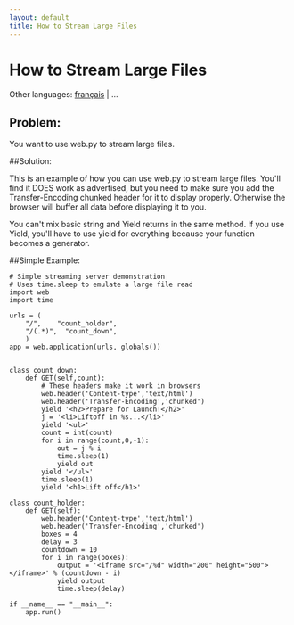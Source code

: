 ```yaml
---
layout: default
title: How to Stream Large Files
---
```


# How to Stream Large Files

Other languages: [français](/../cookbook/streaming_large_files/fr) | ...

## Problem:

You want to use web.py to stream large files.

##Solution:

This is an example of how you can use web.py to stream large files.  You'll find it DOES work as advertised, but you need to make sure you add the Transfer-Encoding chunked header for it to display properly.  Otherwise the browser will buffer all data before displaying it to you.

You can't mix basic string and Yield returns in the same method.  If you use Yield, you'll have to use yield for everything because your function becomes a generator.


##Simple Example:

    # Simple streaming server demonstration
    # Uses time.sleep to emulate a large file read
    import web
    import time
     
    urls = (
        "/",    "count_holder",
        "/(.*)",  "count_down",
        )
    app = web.application(urls, globals())
     

    class count_down:
        def GET(self,count):
            # These headers make it work in browsers
            web.header('Content-type','text/html')
            web.header('Transfer-Encoding','chunked')        
            yield '<h2>Prepare for Launch!</h2>'
            j = '<li>Liftoff in %s...</li>'
            yield '<ul>'
            count = int(count)
            for i in range(count,0,-1):
                out = j % i
                time.sleep(1)
                yield out
            yield '</ul>'
            time.sleep(1)
            yield '<h1>Lift off</h1>'
            
    class count_holder:
        def GET(self):
            web.header('Content-type','text/html')
            web.header('Transfer-Encoding','chunked')        
            boxes = 4
            delay = 3
            countdown = 10
            for i in range(boxes):
                output = '<iframe src="/%d" width="200" height="500"></iframe>' % (countdown - i)
                yield output
                time.sleep(delay)
            
    if __name__ == "__main__":
        app.run()